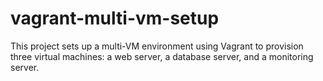 # vagrant-multi-vm-setup
This project sets up a multi-VM environment using Vagrant to provision three virtual machines: a web server, a database server, and a monitoring server.
